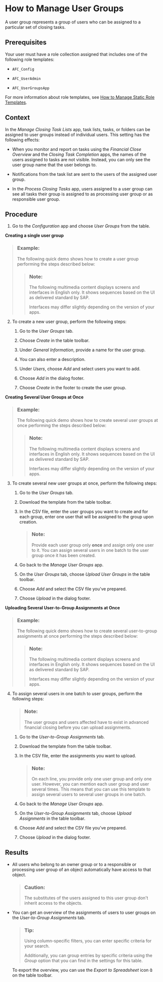 <!-- loio45bb6c91e94a4d3bafbf4b752c918c3e -->

<link rel="stylesheet" type="text/css" href="../css/sap-icons.css"/>

# How to Manage User Groups

A user group represents a group of users who can be assigned to a particular set of closing tasks.



<a name="loio45bb6c91e94a4d3bafbf4b752c918c3e__prereq_q22_x4m_3kb"/>

## Prerequisites

Your user must have a role collection assigned that includes one of the following role templates:

-   `AFC_Config`

-   `AFC_UserAdmin`

-   `AFC_UserGroupsApp`


For more information about role templates, see [How to Manage Static Role Templates](how-to-manage-static-role-templates-0cca34d.md).



## Context

In the *Manage Closing Task Lists* app, task lists, tasks, or folders can be assigned to user groups instead of individual users. This setting has the following effects:

-   When you monitor and report on tasks using the *Financial Close Overview* and the *Closing Task Completion* apps, the names of the users assigned to tasks are not visible. Instead, you can only see the user group name that the user belongs to.

-   Notifications from the task list are sent to the users of the assigned user group.

-   In the *Process Closing Tasks* app, users assigned to a user group can see all tasks their group is assigned to as processing user group or as responsible user group.




## Procedure

1.  Go to the *Configuration* app and choose *User Groups* from the table.


**Creating a single user group**

> ### Example:  
> The following quick demo shows how to create a user group performing the steps described below:
> 
> > ### Note:  
> > The following multimedia content displays screens and interfaces in English only. It shows sequences based on the UI as delivered standard by SAP.
> > 
> > Interfaces may differ slightly depending on the version of your apps.

2.  To create a new user group, perform the following steps:

    1.  Go to the *User Groups* tab.

    2.  Choose *Create* in the table toolbar.

    3.  Under *General Information*, provide a name for the user group.

    4.  You can also enter a description.

    5.  Under *Users*, choose *Add* and select users you want to add.

    6.  Choose *Add* in the dialog footer.

    7.  Choose *Create* in the footer to create the user group.



**Creating Several User Groups at Once**

> ### Example:  
> The following quick demo shows how to create several user groups at once performing the steps described below:
> 
> > ### Note:  
> > The following multimedia content displays screens and interfaces in English only. It shows sequences based on the UI as delivered standard by SAP.
> > 
> > Interfaces may differ slightly depending on the version of your apps.

3.  To create several new user groups at once, perform the following steps:

    1.  Go to the *User Groups* tab.

    2.  Download the template from the table toolbar.

    3.  In the CSV file, enter the user groups you want to create and for each group, enter one user that will be assigned to the group upon creation.

        > ### Note:  
        > Provide each user group only **once** and assign only one user to it. You can assign several users in one batch to the user group once it has been created.

    4.  Go back to the *Manage User Groups* app.

    5.  On the *User Groups* tab, choose *Upload User Groups* in the table toolbar.

    6.  Choose *Add* and select the CSV file you've prepared.

    7.  Choose *Upload* in the dialog footer.



**Uploading Several User-to-Group Assignments at Once**

> ### Example:  
> The following quick demo shows how to create several user-to-group assignments at once performing the steps described below:
> 
> > ### Note:  
> > The following multimedia content displays screens and interfaces in English only. It shows sequences based on the UI as delivered standard by SAP.
> > 
> > Interfaces may differ slightly depending on the version of your apps.

4.  To assign several users in one batch to user groups, perform the following steps:

    > ### Note:  
    > The user groups and users affected have to exist in advanced financial closing before you can upload assignments.

    1.  Go to the *User-to-Group Assignments* tab.

    2.  Download the template from the table toolbar.

    3.  In the CSV file, enter the assignments you want to upload.

        > ### Note:  
        > On each line, you provide only one user group and only one user. However, you can mention each user group and user several times. This means that you can use this template to assign several users to several user groups in one batch.

    4.  Go back to the *Manage User Groups* app.

    5.  On the *User-to-Group Assignments* tab, choose *Upload Assignments* in the table toolbar.

    6.  Choose *Add* and select the CSV file you've prepared.

    7.  Choose *Upload* in the dialog footer.





<a name="loio45bb6c91e94a4d3bafbf4b752c918c3e__result_dvs_xqt_3mb"/>

## Results

-   All users who belong to an owner group or to a responsible or processing user group of an object automatically have access to that object.

    > ### Caution:  
    > The substitutes of the users assigned to this user group don't inherit access to the objects.

-   You can get an overview of the assignments of users to user groups on the *User-to-Group Assignments* tab.

    > ### Tip:  
    > Using column-specific filters, you can enter specific criteria for your search.
    > 
    > Additionally, you can group entries by specific criteria using the *Group* option that you can find in the settings for this table.

    To export the overview, you can use the *Export to Spreadsheet* icon <span class="SAP-icons"></span> on the table toolbar.


